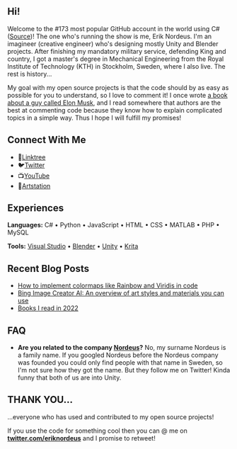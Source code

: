 ## Hi!

Welcome to the #173 most popular GitHub account in the world using C# ([Source](https://git-stars.com/language/c-sharp))! The one who's running the show is me, Erik Nordeus. I'm an imagineer (creative engineer) who's designing mostly Unity and Blender projects. After finishing my mandatory military service, defending King and country, I got a master's degree in Mechanical Engineering from the Royal Institute of Technology (KTH) in Stockholm, Sweden, where I also live. The rest is history... 

My goal with my open source projects is that the code should by as easy as possible for you to understand, so I love to comment it! I once wrote [a book about a guy called Elon Musk](https://www.habrador.com/p/elonmuskbook/), and I read somewhere that authors are the best at commenting code because they know how to explain complicated topics in a simple way. Thus I hope I will fulfill my promises!  


## Connect With Me

* 🌳[Linktree](https://linktr.ee/eriknordeus)
* 🐦[Twitter](https://twitter.com/eriknordeus)
* 📺[YouTube](https://www.youtube.com/@eriknordeus)
* 🎨[Artstation](https://www.artstation.com/eriknordeus)


## Experiences

**Languages:** C# • Python • JavaScript • HTML • CSS • MATLAB • PHP • MySQL

**Tools:** [Visual Studio](https://visualstudio.microsoft.com/) • [Blender](https://www.blender.org/) • [Unity](https://unity.com/) • [Krita](https://krita.org/)
	

## Recent Blog Posts
  
* [How to implement colormaps like Rainbow and Viridis in code](https://blog.habrador.com/2023/04/colormaps-overview-code-implementations-rainbow-virids.html)
* [Bing Image Creator AI: An overview of art styles and materials you can use](https://blog.habrador.com/2023/04/bing-image-creator-ai-art-styles-materials.html)
* [Books I read in 2022](https://blog.habrador.com/2022/12/books-i-read-in-2022.html)  
  

## FAQ

* **Are you related to the company [Nordeus](https://nordeus.com/)?** No, my surname Nordeus is a family name. If you googled Nordeus before the Nordeus company was founded you could only find people with that name in Sweden, so I'm not sure how they got the name. But they follow me on Twitter! Kinda funny that both of us are into Unity.


## THANK YOU... 

...everyone who has used and contributed to my open source projects! 

If you use the code for something cool then you can @ me on **[twitter.com/eriknordeus](https://twitter.com/eriknordeus)** and I promise to retweet! 
